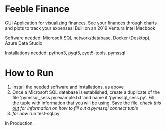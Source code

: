 # Feeble Finance
GUI Application for visualizing finances. See your finances through charts and plots to track your expenses! 
Built on an 2019 Ventura Intel Macbook 

Software needed: Microsoft SQL network/database, Docker (Desktop), Azure Data Studio

Installations needed: python3, pyqt5, pyqt5-tools, pymssql

# How to Run
1) Install the needed software and installations, as above
2) Once a Microsoft SQL database is established, create a duplicate of the file 'pymssql_sess.py.example.txt' and name it 'pymssql_sess.py'. Fill the tuple with information that you will be using. Save the file. *check [this out](https://pymssql.readthedocs.io/en/latest/ref/pymssql.html#functions) for information on how to fill out a pymssql connect tuple* 
3) *for now* run test-sql.py


In Production.
